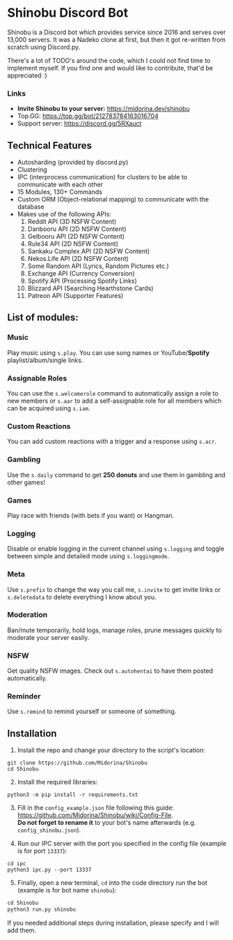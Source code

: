 # Shinobu Discord Bot

Shinobu is a Discord bot which provides service since 2016 and serves over 13,000 servers. It was a Nadeko clone at
first, but then it got re-written from scratch using Discord.py.

There's a lot of TODO's around the code, which I could not find time to implement myself. If you find one and would like
to contribute, that'd be appreciated :)

### Links

- **Invite Shinobu to your server:** https://midorina.dev/shinobu
- Top.GG: https://top.gg/bot/212783784163016704
- Support server: https://discord.gg/5RXauct

## Technical Features

- Autosharding (provided by discord.py)
- Clustering
- IPC (interprocess communication) for clusters to be able to communicate with each other
- 15 Modules, 130+ Commands
- Custom ORM (Object-relational mapping) to communicate with the database
- Makes use of the following APIs:
  1. Reddit API (3D NSFW Content)
  2. Danbooru API (2D NSFW Content)
  3. Gelbooru API (2D NSFW Content)
  4. Rule34 API (2D NSFW Content)
  5. Sankaku Complex API (2D NSFW Content)
  6. Nekos.Life API (2D NSFW Content)
  7. Some Random API (Lyrics, Random Pictures etc.)
  8. Exchange API (Currency Conversion)
  9. Spotify API (Processing Spotify Links)
  10. Blizzard API (Searching Hearthstone Cards)
  11. Patreon API (Supporter Features)

## List of modules:

### Music
Play music using `s.play`. You can use song names or YouTube/**Spotify** playlist/album/single links.

### Assignable Roles
You can use the `s.welcomerole` command to automatically assign a role to new members or `s.aar` to add a self-assignable role for all members which can be acquired using `s.iam`.

### Custom Reactions
You can add custom reactions with a trigger and a response using `s.acr`.

### Gambling
Use the `s.daily` command to get **250 donuts** and use them in gambling and other games!

### Games
Play race with friends (with bets if you want) or Hangman.

### Logging
Disable or enable logging in the current channel using `s.logging` and toggle between simple and detailed mode using `s.loggingmode`.

### Meta
Use `s.prefix` to change the way you call me, `s.invite` to get invite links or `s.deletedata` to delete everything I know about you.

### Moderation

Ban/mute temporarily, hold logs, manage roles, prune messages quickly to moderate your server easily.

### NSFW

Get quality NSFW images. Check out `s.autohentai` to have them posted automatically.

### Reminder

Use `s.remind` to remind yourself or someone of something.

## Installation

1. Install the repo and change your directory to the script's location:

```shell
git clone https://github.com/Midorina/Shinobu
cd Shinobu
```

2. Install the required libraries:

```shell
python3 -m pip install -r requirements.txt
```

3. Fill in the `config_example.json` file following this guide: https://github.com/Midorina/Shinobu/wiki/Config-File.  
   **Do not forget to rename it** to your bot's name afterwards (e.g. `config_shinobu.json`).


4. Run our IPC server with the port you specified in the config file (example is for port `13337`):

```shell
cd ipc
python3 ipc.py --port 13337
```

5. Finally, open a new terminal, `cd` into the code directory run the bot (example is for bot name `shinobu`):

```python
cd Shinobu
python3 run.py shinobu
``` 

If you needed additional steps during installation, please specify and I will add them.
